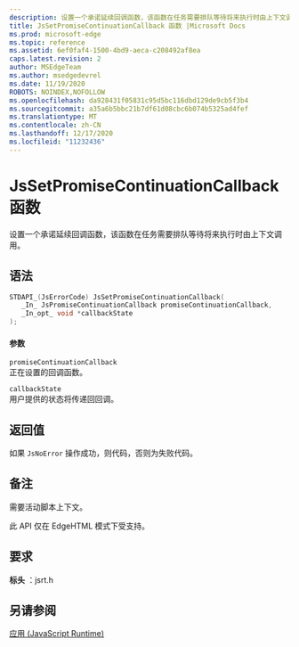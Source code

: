 ```yaml
---
description: 设置一个承诺延续回调函数，该函数在任务需要排队等待将来执行时由上下文调用。
title: JsSetPromiseContinuationCallback 函数 |Microsoft Docs
ms.prod: microsoft-edge
ms.topic: reference
ms.assetid: 6ef0faf4-1500-4bd9-aeca-c208492af8ea
caps.latest.revision: 2
author: MSEdgeTeam
ms.author: msedgedevrel
ms.date: 11/19/2020
ROBOTS: NOINDEX,NOFOLLOW
ms.openlocfilehash: da928431f05831c95d5bc116dbd129de9cb5f3b4
ms.sourcegitcommit: a35a6b5bbc21b7df61d08cbc6b074b5325ad4fef
ms.translationtype: MT
ms.contentlocale: zh-CN
ms.lasthandoff: 12/17/2020
ms.locfileid: "11232436"
---
```

# JsSetPromiseContinuationCallback 函数

设置一个承诺延续回调函数，该函数在任务需要排队等待将来执行时由上下文调用。  
  
## 语法  
  
```cpp  
STDAPI_(JsErrorCode) JsSetPromiseContinuationCallback(  
   _In_ JsPromiseContinuationCallback promiseContinuationCallback,  
   _In_opt_ void *callbackState  
);  
```  
  
#### 参数  
 `promiseContinuationCallback`  
 正在设置的回调函数。  
  
 `callbackState`  
 用户提供的状态将传递回回调。  
  
## 返回值  
 如果 `JsNoError` 操作成功，则代码，否则为失败代码。  
  
## 备注  
 需要活动脚本上下文。  
  
 此 API 仅在 EdgeHTML 模式下受支持。  
  
## 要求  
 **标头** ：jsrt.h  
  
## 另请参阅  
 [应用 (JavaScript Runtime)](../chakra-hosting/reference-javascript-runtime.md)
